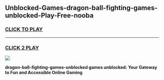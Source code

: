 
## Unblocked-Games-dragon-ball-fighting-games-unblocked-Play-Free-nooba
<h3>
<a href="https://premium76.site?title=dragon-ball-fighting-games-unblocked&ref=23A">CLICK TO PLAY</a></h3>
<hr>

<h3>
<a href="https://premium76.site?title=dragon-ball-fighting-games-unblocked&ref=23A">CLICK 2 PLAY</a>
  
</h3>

<a href="https://premium76.site?title=dragon-ball-fighting-games-unblocked&ref=23A"><img src="https://clearcache.store/games.png"></a>


**dragon-ball-fighting-games-unblocked games unblocked: Your Gateway to Fun and Accessible Online Gaming**
